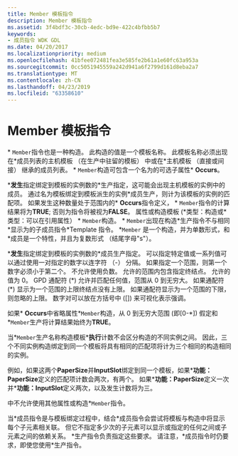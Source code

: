 ```yaml
---
title: Member 模板指令
description: Member 模板指令
ms.assetid: 3f4bdf3c-30cb-4edc-bd9e-422c4bfbb5b7
keywords:
- 成员指令 WDK GDL
ms.date: 04/20/2017
ms.localizationpriority: medium
ms.openlocfilehash: 41bfee072481fea3e585fe2b61a1e60fc63a953a
ms.sourcegitcommit: 0cc5051945559a242d941a6f2799d161d8eba2a7
ms.translationtype: MT
ms.contentlocale: zh-CN
ms.lasthandoff: 04/23/2019
ms.locfileid: "63358610"
---
```

# <a name="member-template-directive"></a>Member 模板指令


\* `Member`指令也是一种构造。 此构造的值是一个模板名称。 此模板名称必须出现在\*成员列表的主机模板 （在生产中驻留的模板） 中或在\*主机模板 （直接或间接） 继承的成员列表。 \* `Member`构造可包含一个名为的可选子属性\* **Occurs**。

\***发生**指定绑定到模板的实例数的\*生产指定，这可能会出现主机模板的实例中的成员。 通过名为模板绑定到模板派生的实例\*成员生产，则计为该模板的实例的匹配项。 如果发生这种数量处于范围内的\* **Occurs**指令定义， \* `Member`指令的计算结果将为**TRUE**; 否则为指令将被视为**FALSE**。 属性或构造模板 (\*类型：构造或\*类型：可以在引用属性） \* `Member`构造。 \* `Member`出现在构造\*生产指令不与相同\*显示为的子成员指令\*Template 指令。 \*`Member` 是一个构造，并为单数形式，和\*成员是一个特性，并且为复数形式 （结尾字母"s"）。

\***发生**指定绑定到模板的实例数的\*成员生产指定。 可以指定特定值或一系列值可以通过使用一对指定的数字以连字符 （-） 分隔。 如果指定一个范围，则第一个数字必须小于第二个。 不允许使用负数。 允许的范围内包含指定终结点。 允许的值为 0。 GPD 通配符 (\*) 允许并匹配任何值，范围从 0 到无穷大。 如果通配符 (\*) 显示为一个范围的上限终结点没有上限。 如果通配符显示为一个范围的下限，则忽略的上限。 数字对可以放在方括号中 (\[\]) 来可视化表示强调。

如果\* **Occurs**中省略属性\*`Member`构造，从 0 到无穷大范围 (即\[0-\*\]) 假定和\*`Member`生产将计算结果始终为**TRUE**。

当\*`Member`生产名称构造模板\***执行**计数不会区分构造的不同实例之间。 因此，三个不同实例构造绑定到同一个模板将具有相同的匹配项将计为三个相同的构造相同的实例。

例如，如果这两个**PaperSize**并**InputSlot**绑定到同一个模板，如果\***功能：PaperSize**定义的匹配项计数会两次，有两个。 如果\***功能：PaperSize**定义一次并\***功能：InputSlot**定义两次，以及发生计数将为三。

中不允许使用其他属性或构造\*`Member`指令。

当\*成员指令是与模板绑定过程中，结合\*成员指令会尝试将模板与构造中将显示每个子元素相关联。 但它不指定多少次的子元素可以显示或指定的任何之间或子元素之间的依赖关系。 \*生产指令负责指定这些要求。 请注意，\*成员指令时仍要求，即使您使用\*生产指令。

 

 




